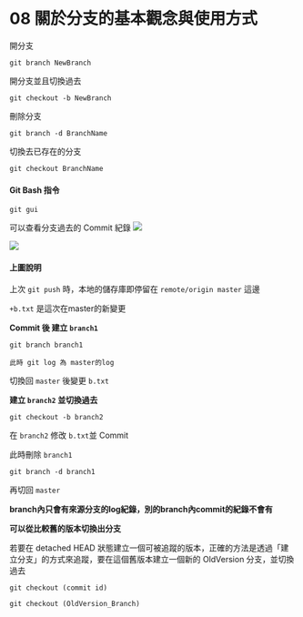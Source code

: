 # 08 關於分支的基本觀念與使用方式

開分支

`git branch NewBranch`


開分支並且切換過去

`git checkout -b NewBranch`

刪除分支

`git branch -d BranchName`

切換去已存在的分支

`git checkout BranchName`

#### Git Bash 指令

`git gui`

可以查看分支過去的 Commit 紀錄
![](https://i.imgur.com/Q5n3jYS.png)



![](https://i.imgur.com/hGNtCiD.png)

#### 上圖說明

上次 `git push` 時，本地的儲存庫即停留在 `remote/origin master` 這邊

`+b.txt` 是這次在master的新變更

**Commit 後 建立 `branch1`**

`git branch branch1`

`此時 git log 為 master的log`

切換回 `master` 後變更 `b.txt`

**建立 `branch2` 並切換過去**

`git checkout -b branch2`

在 `branch2` 修改 `b.txt`並 Commit

此時刪除 `branch1`

`git branch -d branch1`

再切回 `master`

**branch內只會有來源分支的log紀錄，別的branch內commit的紀錄不會有**

**可以從比較舊的版本切換出分支**

若要在 detached HEAD 狀態建立一個可被追蹤的版本，正確的方法是透過「建立分支」的方式來追蹤，要在這個舊版本建立一個新的 OldVersion 分支，並切換過去

`git checkout (commit id)`

`git checkout (OldVersion_Branch)`

